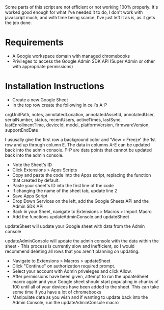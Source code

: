 Some parts of this script are not efficient or not working 100% properly. It's worked good enough for what I've needed it to do, I don't work with javascript much, and with time being scarce, I've just left it as is, as it gets the job done.

# Requirements
- A Google workspace domain with managed chromebooks
- Privileges to access the Google Admin SDK API (Super Admin or other with appropriate permissions)

# Installation Instructions

- Create a new Google Sheet
- In the top row create the following in cell's A-P

orgUnitPath, notes, annotatedLocation, annotatedAssetId, annotatedUser, serialNumber, status, recentUsers, activeTimes, lastSync, lastEnrollmentTime, deviceId, model, platformVersion, firmwareVersion, supportEndDate

I ususally give the first row a background color and 'View > Freeze' the 1st row and up through column E. The data in columns A-E can be updated back into the admin console. F-P are data points that cannot be updated back into the admin console.

- Note the Sheet's ID
- Click Extensions > Apps Scripts
- Copy and paste the code into the Apps script, replacing the function that created by default.
- Paste your sheet's ID into the first line of the code
- If changing the name of the sheet tab, update line 2
- Save Apps Script
- Drop Down Services on the left, add the Google Sheets API and the Admin SDK API
- Back in your Sheet, navigate to Extensions > Macros > Import Macro
- Add the functions updateAdminConsole and updateSheet

updateSheet will update your Google sheet with data from the Admin console

updateAdminConsole will update the admin console with the data within the sheet - This process is currently slow and inefficient, so I would recommend deleting all rows that you aren't planning on updating.

- Navigate to Extensions > Macros > updateSheet
- Click "Continue" on authorization required prompt.
- Select your account with Admin priveleges and click Allow.
- After permissions have been given, attempt to run the updateSheet macro again and your Google sheet should start populating in chunks of 100 until all of your devices have been added to the sheet. This can take some time if you have a lot of chromebooks
- Manipulate data as you wish and if wanting to update back into the Admin Console, run the updateAdminConsole macro

